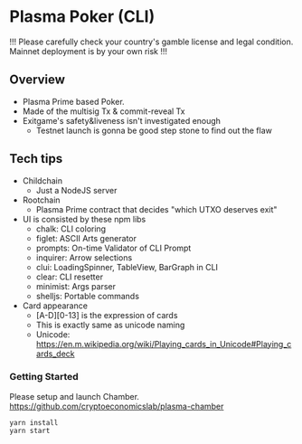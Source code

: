 # Plasma Poker (CLI)

!!! Please carefully check your country's gamble license and legal condition. Mainnet deployment is by your own risk !!!

## Overview
- Plasma Prime based Poker.
- Made of the multisig Tx & commit-reveal Tx
- Exitgame's safety&liveness isn't investigated enough
  - Testnet launch is gonna be good step stone to find out the flaw

## Tech tips
- Childchain
  - Just a NodeJS server
- Rootchain
  - Plasma Prime contract that decides "which UTXO deserves exit"
- UI is consisted by these npm libs
  - chalk: CLI coloring
  - figlet: ASCII Arts generator
  - prompts: On-time Validator of CLI Prompt
  - inquirer: Arrow selections
  - clui: LoadingSpinner, TableView, BarGraph in CLI
  - clear: CLI resetter
  - minimist: Args parser
  - shelljs: Portable commands
- Card appearance
  - [A-D][0-13] is the expression of cards
  - This is exactly same as unicode naming
  - Unicode: https://en.m.wikipedia.org/wiki/Playing_cards_in_Unicode#Playing_cards_deck

### Getting Started

Please setup and launch Chamber.
https://github.com/cryptoeconomicslab/plasma-chamber

```
yarn install
yarn start
```

